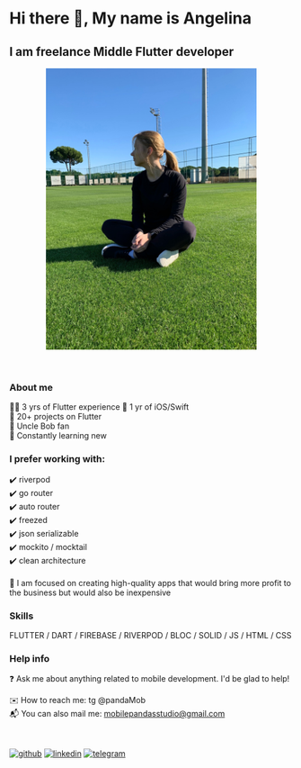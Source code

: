 <h1> Hi there 👋, My name is Angelina </h1>
<h2> I am freelance Middle Flutter developer </h2>

<p align="center">
  <img src="av-2.jpg" height="500" title="avatar">
</p>

<br>

<h3>About me</h3>
  👱‍♀️ 3 yrs of Flutter experience
  📱 1 yr of iOS/Swift <br>
  🧗 20+ projects on Flutter <br>
  📙 Uncle Bob fan <br>
  📖 Constantly learning new <br>


<h3>I prefer working with:</h3>
✔️ riverpod <br>
  ✔️ go router <br>
  ✔️ auto router <br>
  ✔️ freezed <br>
  ✔️ json serializable <br>
  ✔️ mockito / mocktail <br>
  ✔️ clean architecture <br>
<br>
🔭 I am focused on creating high-quality apps that would bring more profit to the business but would also be inexpensive

<h3>Skills</h3>
FLUTTER / DART / FIREBASE / RIVERPOD / BLOC / SOLID / JS / HTML / CSS

<h3>Help info</h3>
❓ Ask me about anything related to mobile development. I'd be glad to help!<br>

✉️ How to reach me: tg @pandaMob<br>
📬 You can also mail me: <a href="mailto:mobilepandasstudio@gmail.com">mobilepandasstudio@gmail.com</a> <br>
<br>
<br>

[<img src='https://cdn.jsdelivr.net/npm/simple-icons@3.0.1/icons/github.svg' alt='github' height='40'>](https://github.com/asg1997)  [<img src='https://cdn.jsdelivr.net/npm/simple-icons@3.0.1/icons/linkedin.svg' alt='linkedin' height='40'>](https://www.linkedin.com/in/https://www.linkedin.com/in/angelina-gromova-b3ba71224/)  [<img src='https://cdn.jsdelivr.net/npm/simple-icons@3.0.1/icons/telegram.svg' alt='telegram' height='40'>](@pandaMob)  

